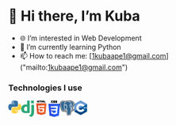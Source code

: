 # 👋 Hi there, I’m Kuba
- 🌐 I’m interested in Web Development
- 🐍 I’m currently learning Python
- 📫 How to reach me: [1kubaape1@gmail.com] ("mailto:1kubaape1@gmail.com")

### Technologies I use
<img align="left" alt="LinkedIn" width="26" src="https://github.com/KubaBee/KubaBee/blob/master/python.png?raw=true" />
<img align="left" alt="LinkedIn" width="26" src="https://raw.githubusercontent.com/KubaBee/KubaBee/365e87b7f5df7751b6dc33d8afa8ea23b71b5b32/django.svg" />
<img align="left" alt="LinkedIn" width="29" src="https://github.com/KubaBee/KubaBee/blob/master/html.png?raw=true" />
<img align="left" alt="LinkedIn" width="23" src="https://github.com/KubaBee/KubaBee/blob/master/css.png?raw=true" />
<img align="left" alt="LinkedIn" width="29" src="https://github.com/KubaBee/KubaBee/blob/master/postgres.png?raw=true" />
<img align="left" alt="LinkedIn" width="26" src="https://github.com/KubaBee/KubaBee/blob/master/cpp.png?raw=true" />
